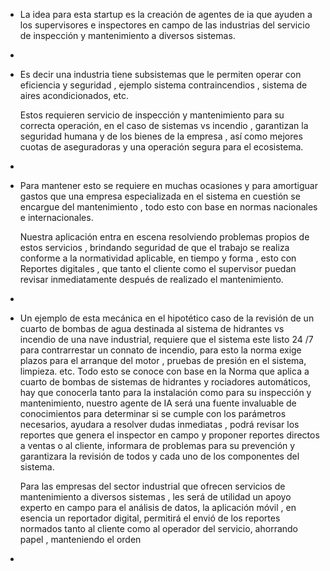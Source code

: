 - La idea para esta startup es la creación de agentes de ia que ayuden a los supervisores e inspectores en campo de las industrias del servicio de inspección y mantenimiento a diversos sistemas.
-
- Es decir una industria tiene subsistemas que le permiten operar con eficiencia y seguridad , ejemplo sistema contraincendios , sistema de aires acondicionados, etc. 
  
  Estos requieren servicio de inspección y mantenimiento para su correcta operación, en el caso de sistemas vs incendio , garantizan la seguridad humana y de los bienes de la empresa , así como mejores cuotas de aseguradoras y una operación segura para el ecosistema.
-
- Para mantener esto se requiere en muchas ocasiones y para amortiguar gastos que una empresa especializada en el sistema en cuestión se encargue del mantenimiento , todo esto con base en normas nacionales e internacionales. 
  
  Nuestra aplicación entra en escena resolviendo problemas propios de estos servicios , brindando seguridad de que el trabajo se realiza conforme a la normatividad aplicable, en tiempo y forma , esto con Reportes digitales , que tanto el cliente como el supervisor puedan revisar inmediatamente después de realizado el mantenimiento.
-
- Un ejemplo de esta mecánica en el hipotético caso de la revisión de un cuarto de bombas de agua destinada al sistema de hidrantes vs incendio de una nave industrial, requiere que el sistema este listo 24 /7 para contrarrestar un connato de incendio, para esto la norma exige plazos para el arranque del motor , pruebas de presión en el sistema, limpieza. etc.  Todo esto se conoce con base en la Norma que aplica a cuarto de bombas de sistemas de hidrantes y rociadores automáticos, hay que conocerla tanto para la instalación como para su inspección y mantenimiento, nuestro agente de IA será una fuente invaluable de conocimientos para determinar si se cumple con los parámetros necesarios, ayudara a resolver dudas inmediatas , podrá revisar los reportes que genera el inspector en campo y proponer reportes directos a ventas o al cliente, informara de problemas para su prevención y garantizara la revisión de todos y cada uno de los componentes del sistema. 
  
  Para las empresas del sector industrial que ofrecen servicios de mantenimiento a diversos sistemas , les será de utilidad un apoyo experto en campo para el análisis de datos, la aplicación móvil , en esencia un reportador digital, permitirá el envió de los reportes normados tanto al cliente como al operador del servicio, ahorrando papel , manteniendo el orden
-